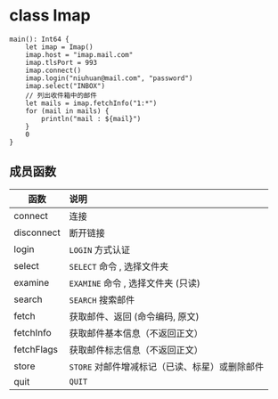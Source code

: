 class Imap
==========

```cangjie
main(): Int64 {
    let imap = Imap()
    imap.host = "imap.mail.com"  
    imap.tlsPort = 993
    imap.connect()
    imap.login("niuhuan@mail.com", "password")
    imap.select("INBOX")
    // 列出收件箱中的邮件
    let mails = imap.fetchInfo("1:*")
    for (mail in mails) { 
        println("mail : ${mail}")
    }
    0
}
```

## 成员函数

| 函数 | 说明 |
| -- | :-- |
| connect | 连接
| disconnect | 断开链接
| login | `LOGIN` 方式认证
| select | `SELECT` 命令 , 选择文件夹
| examine | `EXAMINE` 命令 , 选择文件夹 (只读)
| search | `SEARCH` 搜索邮件
| fetch | 获取邮件、返回 (命令编码, 原文)
| fetchInfo | 获取邮件基本信息（不返回正文）
| fetchFlags | 获取邮件标志信息（不返回正文）
| store | `STORE` 对邮件增减标记（已读、标星）或删除邮件
| quit | `QUIT`

